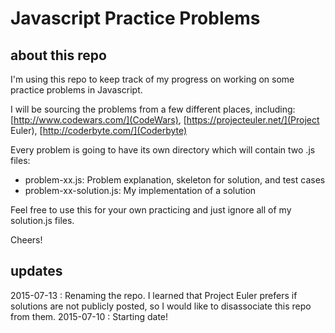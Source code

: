 # Javascript Practice Problems

## about this repo

I'm using this repo to keep track of my progress on working on some practice problems in Javascript. 

I will be sourcing the problems from a few different places, including: [http://www.codewars.com/](CodeWars), [https://projecteuler.net/](Project Euler), [http://coderbyte.com/](Coderbyte) 

Every problem is going to have its own directory which will contain two .js files: 

* problem-xx.js: Problem explanation, skeleton for solution, and test cases
* problem-xx-solution.js: My implementation of a solution

Feel free to use this for your own practicing and just ignore all of my solution.js files.

Cheers!

## updates
2015-07-13 : Renaming the repo. I learned that Project Euler prefers if solutions are not publicly posted, so I would like to disassociate this repo from them.
2015-07-10 : Starting date!